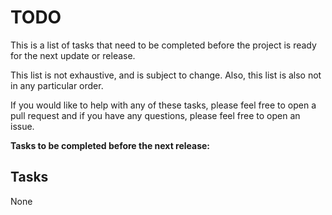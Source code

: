 # TODO

This is a list of tasks that need to be completed before the project is ready for the next update or release.

This list is not exhaustive, and is subject to change. Also, this list is also not in any particular order.

If you would like to help with any of these tasks, please feel free to open a pull request and if you have any questions, please feel free to open an issue.

**Tasks to be completed before the next release:**

## Tasks

None
